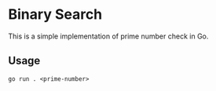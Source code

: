 # Binary Search

This is a simple implementation of prime number check in Go.

## Usage

```
go run . <prime-number>
```